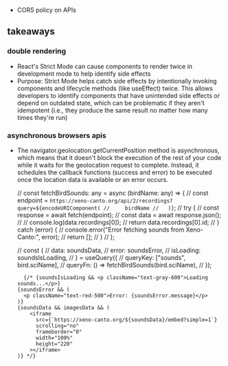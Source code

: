 - CORS policy on APIs

## takeaways

### double rendering
- React's Strict Mode can cause components to render twice in development mode to help identify side effects
- Purpose: Strict Mode helps catch side effects by intentionally invoking components and lifecycle methods (like useEffect) twice. This allows developers to identify components that have unintended side effects or depend on outdated state, which can be problematic if they aren't idempotent (i.e., they produce the same result no matter how many times they're run)

### asynchronous browsers apis
- The navigator.geolocation.getCurrentPosition method is asynchronous, which means that it doesn't block the execution of the rest of your code while it waits for the geolocation request to complete. Instead, it schedules the callback functions (success and error) to be executed once the location data is available or an error occurs.

  // const fetchBirdSounds: any = async (birdName: any) => {
  //   const endpoint = `https://xeno-canto.org/api/2/recordings?query=${encodeURIComponent(
  //     birdName
  //   )}`;
  //   try {
  //     const response = await fetch(endpoint);
  //     const data = await response.json();
  //     // console.log(data.recordings[0]);
  //     return data.recordings[0].id;
  //   } catch (error) {
  //     console.error("Error fetching sounds from Xeno-Canto:", error);
  //     return [];
  //   }
  // };

    // const {
  //   data: soundsData,
  //   error: soundsError,
  //   isLoading: soundsIsLoading,
  // } = useQuery({
  //   queryKey: ["sounds", bird.sciName],
  //   queryFn: () => fetchBirdSounds(bird.sciName),
  // });

        {/* {soundsIsLoading && <p className="text-gray-600">Loading sounds...</p>}
      {soundsError && (
        <p className="text-red-500">Error: {soundsError.message}</p>
      )}
      {soundsData && imagesData && (
          <iframe
            src={`https://xeno-canto.org/${soundsData}/embed?simple=1`}
            scrolling="no"
            frameborder="0"
            width="100%"
            height="220"
          ></iframe>
      )} */}